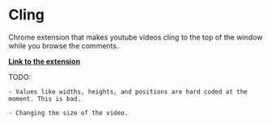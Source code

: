 Cling
=====

Chrome extension that makes youtube videos cling to the top of the window while you browse the comments.

**[Link to the extension](https://chrome.google.com/webstore/detail/cling/ipignndcmkjenpnahgmnjcbfabihaodn)**

TODO:

	- Values like widths, heights, and positions are hard coded at the moment. This is bad.

	- Changing the size of the video.